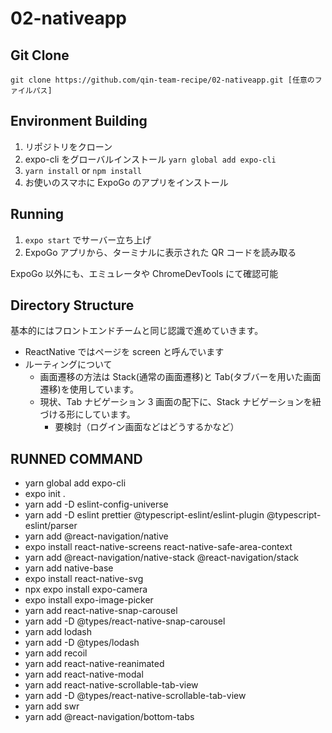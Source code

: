 # 02-nativeapp

## Git Clone

```
git clone https://github.com/qin-team-recipe/02-nativeapp.git [任意のファイルパス]
```

## Environment Building

1. リポジトリをクローン
2. expo-cli をグローバルインストール `yarn global add expo-cli`
3. `yarn install` or `npm install`
4. お使いのスマホに ExpoGo のアプリをインストール

## Running

1. `expo start` でサーバー立ち上げ
2. ExpoGo アプリから、ターミナルに表示された QR コードを読み取る

ExpoGo 以外にも、エミュレータや ChromeDevTools にて確認可能

## Directory Structure

基本的にはフロントエンドチームと同じ認識で進めていきます。

- ReactNative ではページを screen と呼んでいます
- ルーティングについて
  - 画面遷移の方法は Stack(通常の画面遷移)と Tab(タブバーを用いた画面遷移)を使用しています。
  - 現状、Tab ナビゲーション 3 画面の配下に、Stack ナビゲーションを紐づける形にしています。
    - 要検討（ログイン画面などはどうするかなど）

## RUNNED COMMAND

- yarn global add expo-cli
- expo init .
- yarn add -D eslint-config-universe
- yarn add -D eslint prettier @typescript-eslint/eslint-plugin @typescript-eslint/parser
- yarn add @react-navigation/native
- expo install react-native-screens react-native-safe-area-context
- yarn add @react-navigation/native-stack @react-navigation/stack
- yarn add native-base
- expo install react-native-svg
- npx expo install expo-camera
- expo install expo-image-picker
- yarn add react-native-snap-carousel
- yarn add -D @types/react-native-snap-carousel
- yarn add lodash
- yarn add -D @types/lodash
- yarn add recoil
- yarn add react-native-reanimated
- yarn add react-native-modal
- yarn add react-native-scrollable-tab-view
- yarn add -D @types/react-native-scrollable-tab-view
- yarn add swr
- yarn add @react-navigation/bottom-tabs
